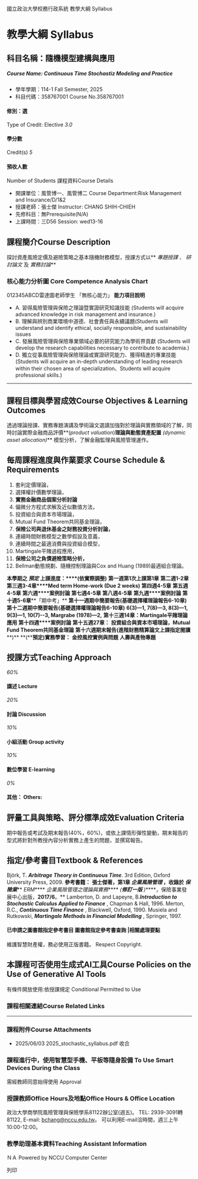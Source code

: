 國立政治大學校務行政系統 教學大綱 Syllabus
# 教學大綱 Syllabus
##  科目名稱：隨機模型建構與應用
#####  Course Name: Continuous Time Stochastiz Modeling and Practice
  * 學年學期：114-1 Fall Semester, 2025 
  * 科目代碼：358767001 Course No.358767001


#### 修別：選
Type of Credit: Elective 
_3.0_
#### 學分數
Credit(s)
_5_
#### 預收人數
Number of Students
課程資料Course Details
  * 開課單位：風管博一、風管博二 Course Department:Risk Management and Insurance/D/1&2 
  * 授課老師：張士傑 Instructor: CHANG SHIH-CHIEH 
  * 先修科目：無Prerequisite(N/A)
  * 上課時間：三D56 Session: wed13-16


##  課程簡介Course Description
探討資產風險定價及避險策略之基本隨機財務模型，授課方式以** _專題授課_ 、 _研討論文_ 及 _實務討論_**
###  核心能力分析圖 Core Competence Analysis Chart
012345ABCD雷達圖老師學生
「無核心能力」 
**能力項目說明**
  * A. 習得風險管理與保險之理論暨實證研究知識技能 (Students will acquire advanced knowledge in risk management and insurance.)
  * B. 理解與辨別商業環境中道德、社會責任與永續議題(Students will understand and identify ethical, socially responsible, and sustainability issues 
  * C. 發展風險管理與保險專業領域必要的研究能力為學術界貢獻 (Students will develop the research capabilities necessary to contribute to academia.)
  * D. 獨立從事風險管理與保險理論或實證研究能力、獲得精進的專業技能(Students will acquire an in-depth understanding of leading research within their chosen area of specialization、Students will acquire professional skills.)


* * *
##  課程目標與學習成效Course Objectives & Learning Outcomes 
透過理論授課、實務專題演講及學術論文選讀加強對於理論與實務領域的了解，同時討論實際金融商品評價**(_product valuation_)**理論與動態資產配置** _(dynamic asset allocation)_** 模型分析，了解金融監理與風險管理運作。
##  每周課程進度與作業要求 Course Schedule & Requirements
  1. 套利定價理論，
  2. 選擇權計價數學理論，
  3. **實務金融商品個案分析討論**
  4. 偏微分方程式求解及近似數值方法，
  5. 投資組合與資本市場理論，
  6. Mutual Fund Theorem共同基金理論，
  7. **保險公司與退休基金之財務投資分析討論，**
  8. 連續時間財務模型之數學假設及意義，
  9. 連續時間之最適消費與投資組合模型，
  10. Martingale平賭過程應用，
  11. **保險公司之負債避險策略分析，**
  12. Bellman動態規劃、隨機控制理論與Cox and Huang (1989)最適組合理論。


**本學期之 _預定_ 上課進度：****(****依實際調整****)**
**第一週****第****1****次上課****第****1****章**
**第二週****1-2****章**
**第三週****3-4****章****Med term Home-work (Due 2 weeks)**
**第四週****4-5****章**
**第五週****4-5****章**
**第六週****案例討論**
**第七週****4-5****章**
**第八週****4-5****章**
**第九週****案例討論**
**第十週****5-6****章****「期中考」**
**第十一週****期中簡要報告****(****基礎選擇權理論報告****6-10****章****)**
**第十二週****期中簡要報告****(****基礎選擇權理論報告****6-10****章****)**
**6(3)—1, 7(8)—3, 8(3)—1, 9(3)—1, 10(7)--3, Margrabe (1978)—2,**
**第十三週****14****章：****Martingale****平賭理論應用**
**第十四週****案例討論**
**第十五週****27****章：**
**投資組合與資本市場理論，****Mutual Fund Theorem****共同基金理論**
**第十六週****期末報告****(****進階財務精算論文****上課指定閱讀****)**
**(****預定)實務學習：**
**金控風控實例與問題**
**人壽與產物專題**
##  授課方式Teaching Approach
_60%_
####  講述 Lecture
_20%_
####  討論 Discussion
_10%_
####  小組活動 Group activity
_10%_
####  數位學習 E-learning
_0%_
####  其他： Others:
##  評量工具與策略、評分標準成效Evaluation Criteria
期中報告或考試及期末報告(40%，60%)，或依上課情形彈性變動，期末報告的型式將針對所教授內容分析實務上產生的問題，並撰寫報告。
##  指定/參考書目Textbook & References
Björk, T. **_Arbitrage Theory in Continuous Time_**. 3rd Edition, Oxford University Press, 2009. 
**參考書籍：**
**張士傑著，第****1****章 _企業風險管理_ ，收錄於 _保險業_**** _ERM_**** _企業風險管理之理論與實務_**** _(_****_修訂一版_**** _)_****，保險事業發展中心出版，****2017/6****。**
Lamberton, D. and Lapeyre, B.**_Introduction to Stochastic Calculus Applied to Finance_** , Chapman & Hall, 1996.
Merton, R.C., **_Continuous Time Finance_** , Blackwell, Oxford, 1990.
Musiela and Rutkowski, **_Martingale Methods in Financial Modelling_** , Springer, 1997.
####  已申請之圖書館指定參考書目  圖書館指定參考書查詢 |相關處理要點
維護智慧財產權，務必使用正版書籍。 Respect Copyright.
##  本課程可否使用生成式AI工具Course Policies on the Use of Generative AI Tools
有條件開放使用:依授課規定 Conditional Permitted to Use 
###  課程相關連結Course Related Links
* * *
###  課程附件Course Attachments
  * 2025/06/03 2025_stochastic_syllabus.pdf  收合 


###  課程進行中，使用智慧型手機、平板等隨身設備 To Use Smart Devices During the Class
需經教師同意始得使用  Approval
###  授課教師Office Hours及地點Office Hours & Office Location
政治大學商學院風險管理與保險學系81122辦公室(週五)。
TEL: 2939-3091轉81122, E-mail: bchang@nccu.edu.tw。
可以利用E-mail洽時間，週三上午10:00-12:00。
###  教學助理基本資料Teaching Assistant Information
ＮＡ
Powered by NCCU Computer Center
  
列印
